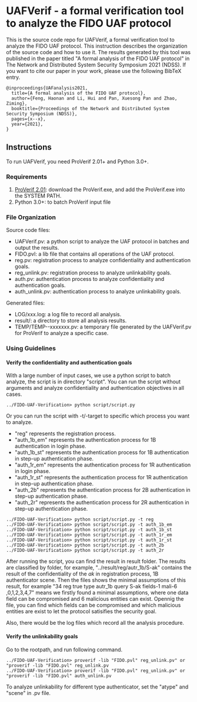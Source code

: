 # UAFVerif - a formal verification tool to analyze the FIDO UAF protocol
This is the source code repo for UAFVerif, a formal verification tool to analyze the FIDO UAF protocol. This instruction describes the organization of the source code and how to use it.
The results generated by this tool was published in the paper titled "A formal analysis of the FIDO UAF protocol" in The Network and Distributed System Security Symposium 2021 (NDSS). 
If you want to cite our paper in your work, please use the following BibTeX entry.

```
@inproceedings{UAFanalysis2021,
  title={A formal analysis of the FIDO UAF protocol},
  author={Feng, Haonan and Li, Hui and Pan, Xuesong Pan and Zhao, Ziming},
  booktitle={Proceedings of the Network and Distributed System Security Symposium (NDSS)},
  pages={x--x},
  year={2021},
}
```

## Instructions

To run UAFVerif, you need ProVerif 2.01+ and Python 3.0+.

### Requirements
1. [ProVerif 2.01](https://prosecco.gforge.inria.fr/personal/bblanche/proverif/): download the ProVerif.exe, and add the ProVerif.exe into the SYSTEM PATH.
2. Python 3.0+: to batch ProVerif input file

### File Organization

Source code files:

- UAFVerif.pv: a python script to analyze the UAF protocol in batches and output the results.
- FIDO.pvl: a lib file that contains all operations of the UAF protocol.
- reg.pv: registration process to analyze confidentiality and authentication goals.
- reg_unlink.pv: registration process to analyze unlinkability goals.
- auth.pv: authentication process to analyze confidentiality and authentication goals.
- auth_unlink.pv: authentication process to analyze unlinkability goals.

Generated files:

- LOG/xxx.log: a log file to record all analysis.
- result/: a directory to store all analysis results.
- TEMP/TEMP--xxxxxxx.pv: a temporary file generated by the UAFVerif.pv for ProVerif to analyze a specific case.

### Using Guidelines

#### Verify the confidentiality and authentication goals

With a large number of input cases, we use a python script to batch analyze, the script is in directory "script".
You can run the script without arguments and analyze confidentiality and authentication objectives in all cases.

```
../FIDO-UAF-Verification> python script/script.py
```

Or you can run the script with -t/-target to specific which process you want to analyze.
- "reg" represents the registration process.
- "auth_1b_em" represents the authentication process for 1B authentication in login phase.
- "auth_1b_st" represents the authentication process for 1B authentication in step-up authentication phase.
- "auth_1r_em" represents the authentication process for 1R authentication in login phase.
- "auth_1r_st" represents the authentication process for 1R authentication in step-up authentication phase.
- "auth_2b" represents the authentication process for 2B authentication in step-up authentication phase.
- "auth_2r" represents the authentication process for 2R authentication in step-up authentication phase.

```
../FIDO-UAF-Verification> python script/script.py -t reg 
../FIDO-UAF-Verification> python script/script.py -t auth_1b_em 
../FIDO-UAF-Verification> python script/script.py -t auth_1b_st 
../FIDO-UAF-Verification> python script/script.py -t auth_1r_em 
../FIDO-UAF-Verification> python script/script.py -t auth_1r_st 
../FIDO-UAF-Verification> python script/script.py -t auth_2b 
../FIDO-UAF-Verification> python script/script.py -t auth_2r 
```

After running the script, you can find the result in result folder.
The results are classified by folder, for example, "../result/reg/autr_1b/S-ak" contains the result of the confidentiality of the *ak* in registration process, 1B authenticator scene.
Then the files shows the minimal assumptions of this result, for example "34   reg   true type autr_1b query S-ak fields-1  mali-6 ,0,1,2,3,4,7" means we firstly found a minimal assumptions, where one data field can be compromised and 6 malicious entities can exist.
Opennig the file, you can find which fields can be compromised and which malicious entities are exist to let the protocol satisifies the security goal.

Also, there would be the log files which record all the analysis procedure.

#### Verify the unlinkability goals

Go to the rootpath, and run following command.

```
../FIDO-UAF-Verification> proverif -lib "FIDO.pvl" reg_unlink.pv" or "proverif -lib "FIDO.pvl" reg_unlink.pv
../FIDO-UAF-Verification> proverif -lib "FIDO.pvl" reg_unlink.pv" or "proverif -lib "FIDO.pvl" auth_unlink.pv
```

To analyze unlinkability for different type authenticator, set the "atype" and "scene" in .pv file.


	
